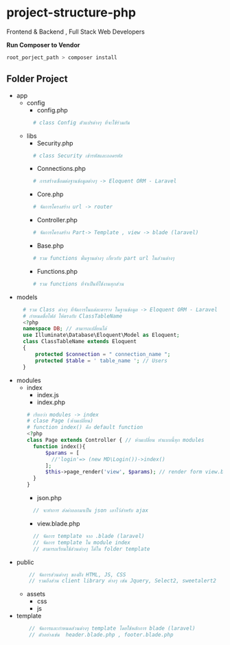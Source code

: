 # project-structure-php
Frontend &amp; Backend  , Full Stack Web Developers

**Run Composer to Vendor**
``` bash 
root_porject_path > composer install
```

**Folder Project**
-----
* app
  * config
    * config.php      
    ``` bash 
      # class Config ตัวแปรต่างๆ ที่จะใช้ร่วมกัน 
    ```
  * libs
    * Security.php
    ``` bash 
      # class Security เข้ารหัสและถอดรหัส 
    ```
    * Connections.php
    ``` bash 
      # การสร้างเชื่อมต่อฐานข้อมูลต่างๆ -> Eloquent ORM - Laravel
    ```
    * Core.php
    ``` bash 
      # จัดการโครงสร้าง url -> router 
    ```
    * Controller.php
    ``` bash 
      # จัดการโครงสร้าง Part-> Template , view -> blade (laravel)
    ```
    * Base.php
    ``` bash 
      # รวม functions พื้นฐานต่างๆ เกี่ยวกับ part url ในส่วนต่างๆ 
    ```
    * Functions.php
    ``` bash 
      # รวม functions ที่จำเป็นที่ใช้งานทุกส่วน
    ```
* models
    ``` php 
      # รวม Class ต่างๆ ที่จัดการในแต่ละตาราง ในฐานข้อมูล -> Eloquent ORM - Laravel
      # กำหนดชื่อไฟล์ ให้ตรงกับ ClassTableName
      <?php
      namespace DB; // สามารถเปลี่ยนได้ 
      use Illuminate\Database\Eloquent\Model as Eloquent;
      class ClassTableName extends Eloquent
      {
          protected $connection = " connection_name ";
          protected $table = ' table_name '; // Users
      }
    ```
* modules
  * index
    * index.js
    * index.php
    ``` php
    # เรียกว่า modules -> index
    # clase Page (ห้ามเปลี่ยน)
    # function index() คือ default function 
    <?php
    class Page extends Controller { // ห้ามเปลี่ยน ทำแบบนี้ทุก modules
      function index(){
          $params = [
            //'login'=> (new MD\Login())->index()
          ];
          $this->page_render('view', $params); // render form view.blade.php
      }
    }
    ```
    * json.php
    ``` php
      // จะทำการ ส่งค่าออกมาเป็น json เอาไว้สำหรับ ajax 
    ```
    * view.blade.php
    ``` php
      // จัดการ template จาก .blade (laravel)
      // จัดการ template ใน module index 
      // สามารถเรียนใช้ส่วนต่างๆ ได้ใน folder template
    ```
* public
  ``` php
      // จัดการส่วนต่างๆ ของฝั่ง HTML, JS, CSS 
      // รวมถึงส่วน client library ต่างๆ เช่น Jquery, Select2, sweetalert2
  ```
  * assets
    * css
    * js
* template
  ``` php
      // จัดการและกำหนดส่วนต่างๆ template โดยใช้หลักการ blade (laravel)
      // ตัวอย่างเช่น  header.blade.php , footer.blade.php
  ```

